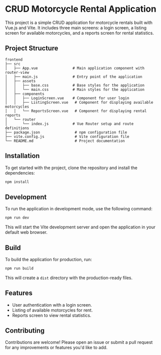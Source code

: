 # CRUD Motorcycle Rental Application

This project is a simple CRUD application for motorcycle rentals built with Vue.js and Vite. It includes three main screens: a login screen, a listing screen for available motorcycles, and a reports screen for rental statistics.

## Project Structure

```
frontend
├── src
│   ├── App.vue                # Main application component with router-view
│   ├── main.js                # Entry point of the application
│   ├── assets
│   │   ├── base.css           # Base styles for the application
│   │   └── main.css           # Main styles for the application
│   ├── components
│   │   ├── LoginScreen.vue    # Component for user login
│   │   ├── ListingScreen.vue   # Component for displaying available motorcycles
│   │   └── ReportsScreen.vue   # Component for displaying rental reports
│   └── router
│       └── index.js           # Vue Router setup and route definitions
├── package.json                # npm configuration file
├── vite.config.js              # Vite configuration file
└── README.md                   # Project documentation
```

## Installation

To get started with the project, clone the repository and install the dependencies:

```sh
npm install
```

## Development

To run the application in development mode, use the following command:

```sh
npm run dev
```

This will start the Vite development server and open the application in your default web browser.

## Build

To build the application for production, run:

```sh
npm run build
```

This will create a `dist` directory with the production-ready files.

## Features

- User authentication with a login screen.
- Listing of available motorcycles for rent.
- Reports screen to view rental statistics.

## Contributing

Contributions are welcome! Please open an issue or submit a pull request for any improvements or features you'd like to add.